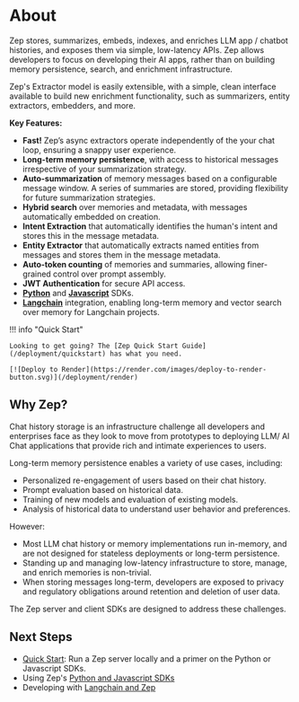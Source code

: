 # About

Zep stores, summarizes, embeds, indexes, and enriches LLM app / chatbot histories, and exposes them via simple, low-latency APIs. Zep allows developers to focus on developing their AI apps, rather than on building memory persistence, search, and enrichment infrastructure.

Zep's Extractor model is easily extensible, with a simple, clean interface available to build new enrichment functionality, such as summarizers, entity extractors, embedders, and more.

**Key Features:**

- **Fast!** Zep’s async extractors operate independently of the your chat loop, ensuring a snappy user experience.
- **Long-term memory persistence**, with access to historical messages irrespective of your summarization strategy.
- **Auto-summarization** of memory messages based on a configurable message window. A series of summaries are stored, providing flexibility for future summarization strategies.
- **Hybrid search** over memories and metadata, with messages automatically embedded on creation.
- **Intent Extraction** that automatically identifies the human's intent and stores this in the message metadata.
- **Entity Extractor** that automatically extracts named entities from messages and stores them in the message metadata.
- **Auto-token counting** of memories and summaries, allowing finer-grained control over prompt assembly.
- **JWT Authentication** for secure API access.
- **[Python](https://github.com/getzep/zep-python)** and **[Javascript](https://github.com/getzep/zep-js)** SDKs.
- [**Langchain**](/sdk/langchain) integration, enabling long-term memory and vector search over memory for Langchain projects.

!!! info "Quick Start"

    Looking to get going? The [Zep Quick Start Guide](/deployment/quickstart) has what you need.

    [![Deploy to Render](https://render.com/images/deploy-to-render-button.svg)](/deployment/render)

## Why Zep?

Chat history storage is an infrastructure challenge all developers and enterprises face as they look to move from prototypes to deploying LLM/ AI Chat applications that provide rich and intimate experiences to users.

Long-term memory persistence enables a variety of use cases, including:

- Personalized re-engagement of users based on their chat history.
- Prompt evaluation based on historical data.
- Training of new models and evaluation of existing models.
- Analysis of historical data to understand user behavior and preferences.

However:

- Most LLM chat history or memory implementations run in-memory, and are not designed for stateless deployments or long-term persistence.
- Standing up and managing low-latency infrastructure to store, manage, and enrich memories is non-trivial.
- When storing messages long-term, developers are exposed to privacy and regulatory obligations around retention and deletion of user data.

The Zep server and client SDKs are designed to address these challenges.

## Next Steps

- [Quick Start](deployment/quickstart.md): Run a Zep server locally and a primer on the Python or Javascript SDKs.
- Using Zep's [Python and Javascript SDKs](/sdk)
- Developing with [Langchain and Zep](/sdk/langchain)

